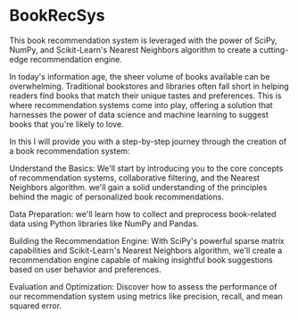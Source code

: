 # BookRecSys
This book recommendation system is leveraged with the power of SciPy, NumPy, and Scikit-Learn's Nearest Neighbors algorithm to create a cutting-edge recommendation engine.

In today's information age, the sheer volume of books available can be overwhelming. Traditional bookstores and libraries often fall short in helping readers find books that match their unique tastes and preferences. This is where recommendation systems come into play, offering a solution that harnesses the power of data science and machine learning to suggest books that you're likely to love.

In this   I will provide you with a step-by-step journey through the creation of a book recommendation system:

Understand the Basics: We'll start by introducing you to the core concepts of recommendation systems, collaborative filtering, and the Nearest Neighbors algorithm. we'll gain a solid understanding of the principles behind the magic of personalized book recommendations.

Data Preparation: we'll learn how to collect and preprocess book-related data using Python libraries like NumPy and Pandas.

Building the Recommendation Engine: With SciPy's powerful sparse matrix capabilities and Scikit-Learn's Nearest Neighbors algorithm, we'll create a recommendation engine capable of making insightful book suggestions based on user behavior and preferences.

Evaluation and Optimization: Discover how to assess the performance of our recommendation system using metrics like precision, recall, and mean squared error. 
